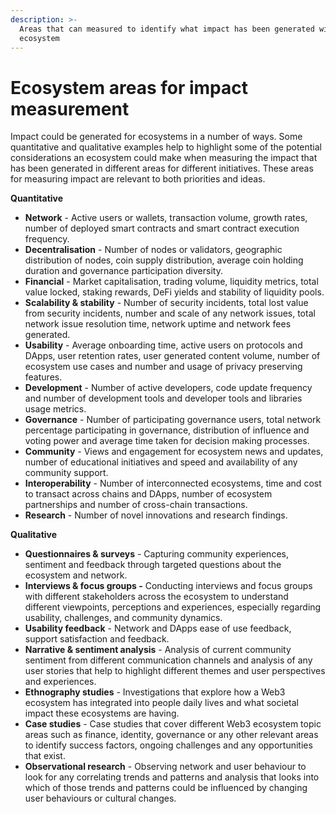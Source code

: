 ```yaml
---
description: >-
  Areas that can measured to identify what impact has been generated within an
  ecosystem
---
```


# Ecosystem areas for impact measurement

Impact could be generated for ecosystems in a number of ways. Some quantitative and qualitative examples help to highlight some of the potential considerations an ecosystem could make when measuring the impact that has been generated in different areas for different initiatives. These areas for measuring impact are relevant to both priorities and ideas.



**Quantitative**

* **Network** - Active users or wallets, transaction volume, growth rates, number of deployed smart contracts and smart contract execution frequency.
* **Decentralisation** - Number of nodes or validators, geographic distribution of nodes, coin supply distribution, average coin holding duration and governance participation diversity.
* **Financial** - Market capitalisation, trading volume, liquidity metrics, total value locked, staking rewards, DeFi yields and stability of liquidity pools.
* **Scalability & stability** - Number of security incidents, total lost value from security incidents, number and scale of any network issues, total network issue resolution time, network uptime and network fees generated.
* **Usability** - Average onboarding time, active users on protocols and DApps, user retention rates, user generated content volume, number of ecosystem use cases and number and usage of privacy preserving features.
* **Development** - Number of active developers, code update frequency and number of development tools and developer tools and libraries usage metrics.
* **Governance** - Number of participating governance users, total network percentage participating in governance, distribution of influence and voting power and average time taken for decision making processes.
* **Community** - Views and engagement for ecosystem news and updates, number of educational initiatives and speed and availability of any community support.
* **Interoperability** - Number of interconnected ecosystems, time and cost to transact across chains and DApps, number of ecosystem partnerships and number of cross-chain transactions.
* **Research** - Number of novel innovations and research findings.



**Qualitative**

* **Questionnaires & surveys** - Capturing community experiences, sentiment and feedback through targeted questions about the ecosystem and network.
* **Interviews & focus groups -** Conducting interviews and focus groups with different stakeholders across the ecosystem to understand different viewpoints, perceptions and experiences, especially regarding usability, challenges, and community dynamics.
* **Usability feedback** - Network and DApps ease of use feedback, support satisfaction and feedback.
* **Narrative & sentiment analysis** - Analysis of current community sentiment from different communication channels and analysis of any user stories that help to highlight different themes and user perspectives and experiences.
* **Ethnography studies** - Investigations that explore how a Web3 ecosystem has integrated into people daily lives and what societal impact these ecosystems are having.
* **Case studies** - Case studies that cover different Web3 ecosystem topic areas such as finance, identity, governance or any other relevant areas to identify success factors, ongoing challenges and any opportunities that exist.
* **Observational research** - Observing network and user behaviour to look for any correlating trends and patterns and analysis that looks into which of those trends and patterns could be influenced by changing user behaviours or cultural changes.
